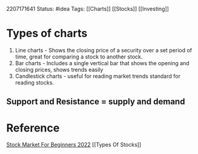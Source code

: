2207171641
	Status: #idea 
		Tags: [[Charts]] [[Stocks]] [[Investing]] 

# Types of charts
1. Line charts - Shows the closing price of a security over a set period of time, great for comparing a stock to another stock.
2. Bar charts - Includes a single vertical bar that shows the opening and closing prices, shows trends easily
3. Candlestick charts - useful for reading market trends standard for reading stocks.

Support and Resistance = supply and demand
---
# Reference
[Stock Market For Beginners 2022](https://www.youtube.com/watch?v=T1x_knZmZAk)
[[Types Of Stocks]]
